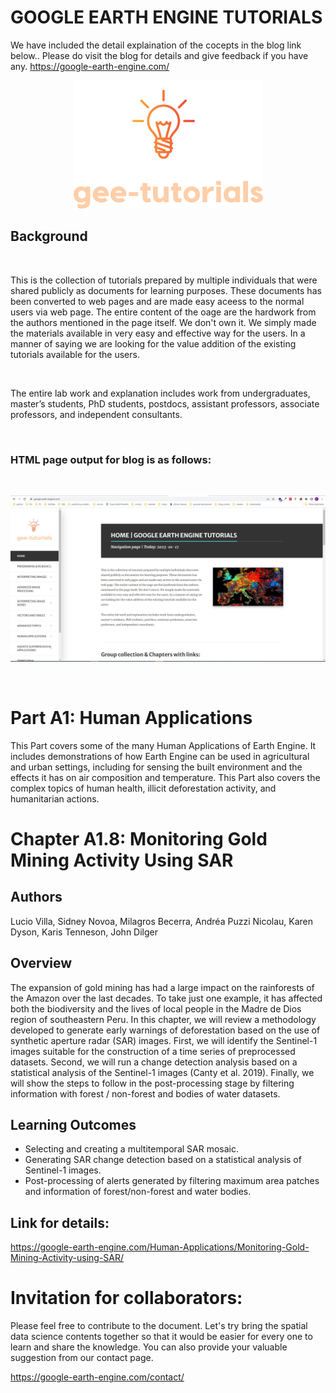 # GOOGLE EARTH ENGINE TUTORIALS

We have included the detail explaination of the cocepts in the blog link below.. Please do visit the blog for details and give feedback if you have any.
https://google-earth-engine.com/

<p align="center">
    <img src = '../../../logo.png' class="center">
</p>


## Background
<br>

This is the collection of tutorials prepared by multiple individuals that were shared publicly as documents for learning purposes. These documents has been converted to web pages and are made easy aceess to the normal users via web page. The entire content of the oage are the hardwork from the authors mentioned in the page itself. We don't own it. We simply made the materials available in very easy and effective way for the users. In a manner of saying we are looking for the value addition of the existing tutorials available for the users.

<br>

The entire lab work and explanation includes work from undergraduates, master’s students, PhD students, postdocs, assistant professors, associate professors, and independent consultants.

<br>

### HTML page output for blog is as follows:
<br>
<p align="center">
    <img src = '../../../gee-tutorials.jpg' class="center">
</p>
<br>

# Part A1: Human Applications

This Part covers some of the many Human Applications of Earth Engine. It includes demonstrations of how Earth Engine can be used in agricultural and urban settings, including for sensing the built environment and the effects it has on air composition and temperature. This Part also covers the complex topics of human health, illicit deforestation activity, and humanitarian actions.


# Chapter A1.8: Monitoring Gold Mining Activity Using SAR

## Authors
Lucio Villa, Sidney Novoa, Milagros Becerra, Andréa Puzzi Nicolau, Karen Dyson, Karis Tenneson, John Dilger



## Overview
The expansion of gold mining has had a large impact on the rainforests of the Amazon over the last decades. To take just one example, it has affected both the biodiversity and the lives of local people in the Madre de Dios region of southeastern Peru. In this chapter, we will review a methodology developed to generate early warnings of deforestation based on the use of synthetic aperture radar (SAR) images. First, we will identify the Sentinel-1 images suitable for the construction of a time series of preprocessed datasets. Second, we will run a change detection analysis based on a statistical analysis of the Sentinel-1 images (Canty et al. 2019). Finally, we will show the steps to follow in the post-processing stage by filtering information with forest / non-forest and bodies of water datasets.

## Learning Outcomes
 - Selecting and creating a multitemporal SAR mosaic.
 - Generating SAR change detection based on a statistical analysis of Sentinel-1 images.
 - Post-processing of alerts generated by filtering maximum area patches and information of forest/non-forest and water bodies.

## Link for details:
https://google-earth-engine.com/Human-Applications/Monitoring-Gold-Mining-Activity-using-SAR/


# Invitation for collaborators:
Please feel free to contribute to the document. Let's try bring the spatial data science contents together so that it would be easier for every one to learn and share the knowledge. You can also provide your valuable suggestion from our contact page.

https://google-earth-engine.com/contact/
